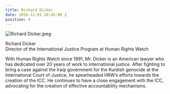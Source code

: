 ```yaml
---
title: Richard Dicker
date: 2016-12-01 20:45:00 Z
position: 4
---
```


![Richard Dicker.jpeg](/uploads/Richard%20Dicker.jpeg)

Richard Dicker <br> Director of the International Justice Program at Human Rights Watch


With Human Rights Watch since 1991, Mr. Dicker is an American lawyer who has dedicated over 20 years of work to international justice. After fighting to bring a case against the Iraqi government for the Kurdish genocide at the International Court of Justice, he spearheaded HRW’s efforts towards the creation of the ICC. He continues to have a close engagement with the ICC, advocating for the creation of effective accountability mechanisms. 
